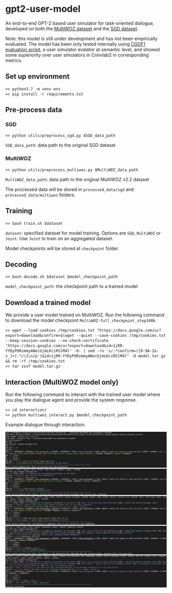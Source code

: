 # gpt2-user-model
An end-to-end GPT-2 based user simulator for task-oriented dialogue, developed on both the [MultiWOZ dataset](https://github.com/budzianowski/multiwoz) and the [SGD dataset](https://github.com/google-research-datasets/dstc8-schema-guided-dialogue).

Note: this model is still under development and has not been empirically evaluated. The model has been only tested internally using [CGDF1 evaluation script](https://github.com/alexcoca/gcdf1), a user simulator evalator at semantic level, and showed some superiority over user simulators in Convlab2 in corresponding metrics.


## Set up environment
```console
>> python3.7 -m venv env
>> pip install -r requirements.txt
```

## Pre-process data
### SGD
```console
>> python utils/preprocess_sgd.py $SGD_data_path
```
`SGD_data_path`: data path to the original SGD dataset

### MultiWOZ
```console
>> python utils/preprocess_multiwoz.py $MultiWOZ_data_path
```
`MultiWOZ_data_path`: data path to the original MultiWOZ v2.2 dataset

The processed data will be stored in `processed_data/sgd` and `processed_data/multiwoz` folders.


## Training
```console
>> bash train.sh $dataset
```
`dataset`: specified dataset for model training. Options are `SGD`, `MultiWOZ` or `Joint`. Use `Joint` to train on an aggregated dataset.

Model checkpoints will be stored at `checkpoint` folder.


## Decoding
```console
>> bash decode.sh $dataset $model_checkpoint_path
```
`model_checkpoint_path`: the checkpoint path to a trained model


## Download a trained model
We provide a user model trained on MultiWOZ. Run the following command to download the model checkpoint `MultiWOZ-full_checkpoint_step340k`. 
```console
>> wget --load-cookies /tmp/cookies.txt "https://docs.google.com/uc?export=download&confirm=$(wget --quiet --save-cookies /tmp/cookies.txt --keep-session-cookies --no-check-certificate 'https://docs.google.com/uc?export=download&id=1jRR-YYDyPORzmmyANecUjmLKciRSlM4l' -O- | sed -rn 's/.*confirm=([0-9A-Za-z_]+).*/\1\n/p')&id=1jRR-YYDyPORzmmyANecUjmLKciRSlM4l" -O model.tar.gz && rm -rf /tmp/cookies.txt
>> tar zxvf model.tar.gz
```


## Interaction (MultiWOZ model only)
Run the following command to interact with the trained user model where you play the dialogue agent and provide the system response.

```console
>> cd interaction/
>> python multiwoz_interact.py $model_checkpoint_path
```
Example dialogue through interaction:

![alt text](https://github.com/andy194673/gpt2-user-model/blob/main/.images/example-1.png)
![alt text](https://github.com/andy194673/gpt2-user-model/blob/main/.images/example-2.png)
![alt text](https://github.com/andy194673/gpt2-user-model/blob/main/.images/example-3.png)
![alt text](https://github.com/andy194673/gpt2-user-model/blob/main/.images/example-4.png)
![alt text](https://github.com/andy194673/gpt2-user-model/blob/main/.images/example-5.png)

